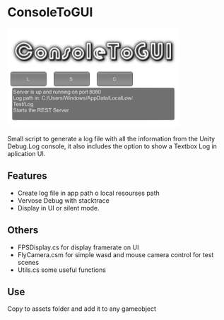 # ConsoleToGUI

![Step](./Res/capture.png)

Small script to generate a log file with all the information from the Unity Debug.Log console, it also includes the option to show a Textbox Log in aplication UI.

## Features

- Create log file in app path o local resourses path
- Vervose Debug with stacktrace
- Display in UI or silent mode.

## Others

- FPSDisplay.cs for display framerate on UI
- FlyCamera.csm for simple wasd and mouse camera control for test scenes
- Utils.cs some useful functions


## Use 

Copy to assets folder and add it to any gameobject
